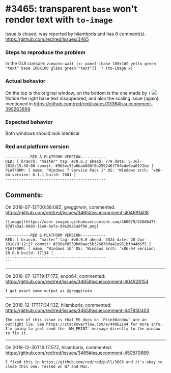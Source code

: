 
#3465: transparent `base` won't render text with `to-image`
================================================================================
Issue is closed, was reported by hiiamboris and has 8 comment(s).
<https://github.com/red/red/issues/3465>

### Steps to reproduce the problem
In the GUI console:
`view/no-wait [x: panel [base 100x100 yello green "text" base 100x100 glass green "text"]]  ? (to-image x)`
### Actual behavior
On the top is the original window, on the bottom is the one made by `?`
![](https://i.gyazo.com/ce840417e23096603c6bdf007b21ca3f.png)
Notice the right base text disappeared, and also the scaling issue (again) mentioned in https://github.com/red/red/issues/3336#issuecomment-399263899
### Expected behavior
Both windows should look identical
### Red and platform version
```
-----------RED & PLATFORM VERSION----------- 
RED: [ branch: "master" tag: #v0.6.3 ahead: 779 date: 5-Jul-2018/15:38:08 commit: #963ec55a6bab860f8b259246f794bde6ea0172be ]
PLATFORM: [ name: "Windows 7 Service Pack 1" OS: 'Windows arch: 'x86-64 version: 6.1.1 build: 7601 ]
--------------------------------------------
```


Comments:
--------------------------------------------------------------------------------

On 2018-07-13T00:38:08Z, greggirwin, commented:
<https://github.com/red/red/issues/3465#issuecomment-404691408>

    ![image](https://user-images.githubusercontent.com/460079/42666475-97d7a3a2-8602-11e8-8a7a-d9e28a1a9f06.png)
    ```
    -----------RED & PLATFORM VERSION-----------
    RED: [ branch: "master" tag: #v0.6.0 ahead: 3524 date: 28-Jun-2018/8:12:27 commit: #330af8539bd0aec5b326876fa42a951bfb44b5f5 ]
    PLATFORM: [ name: "Windows 10" OS: 'Windows arch: 'x86-64 version: 10.0.0 build: 17134 ]
    --------------------------------------------
    ```

--------------------------------------------------------------------------------

On 2018-07-13T19:17:17Z, endo64, commented:
<https://github.com/red/red/issues/3465#issuecomment-404928154>

    I get exact same output as @greggirwin 

--------------------------------------------------------------------------------

On 2018-12-17T17:34:13Z, hiiamboris, commented:
<https://github.com/red/red/issues/3465#issuecomment-447930403>

    The core of this issue is that MS docs on `PrintWindow` are an outright lie. See https://stackoverflow.com/a/44062144 for more info. I'm going to just send the `WM_PRINT` message directly to the window to fix it.

--------------------------------------------------------------------------------

On 2018-12-30T16:17:57Z, hiiamboris, commented:
<https://github.com/red/red/issues/3465#issuecomment-450570889>

    I fixed this in https://github.com/red/red/pull/3683 and it's okay to close this one. Tested on W7 and Mac.

